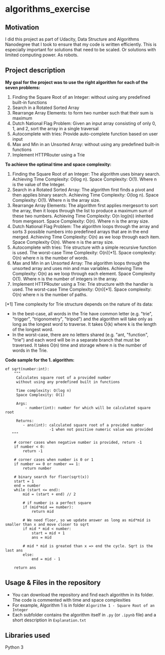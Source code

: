 # algorithms_exercise

## Motivation
I did this project as part of Udacity, Data Structure and Algorithms Nanodegree that I took to ensure that my code is written efficiently. 
This is especially important for solutions that need to be scaled. Or solutions with limited computing power. As robots.

## Project description
**My goal for the project was to use the right algorithm for each of the seven problems:**
1. Finding the Square Root of an Integer: without using any predefined built-in functions
2. Search in a Rotated Sorted Array 
3. Rearrange Array Elements: to form two number such that their sum is maximum
4. Dutch National Flag Problem: Given an input array consisting of only 0, 1, and 2, sort the array in a single traversal
5. Autocomplete with tries: Provide auto-complete function based on user input
6. Max and Min in an Unsorted Array: without using any predefined built-in functions
7. Implement HTTPRouter using a Trie

**To achieve the optimal time and space complexity:**
1. Finding the Square Root of an Integer: The algorithm uses binary search. Achieving Time Complexity: O(log n). Space Complexity: O(1). Where n is the value of the Integer.
2. Search in a Rotated Sorted Array:  The algorithm first finds a pivot and then applies binary search. Achieving Time Complexity: O(log n). Space Complexity: O(1). Where n is the array size. 
3. Rearrange Array Elements: The algorithm first applies mergesort to sort the array, then it loops through the list to produce a maximum sum of these two numbers. Achieving Time Complexity: O(n log(n)) inherited from mergesort. Space Complexity: O(n). Where n is the array size.   
4. Dutch National Flag Problem: The algorithm loops through the array and sorts 3 possible numbers into predefined arrays that are in the end merged. Achieving Time Complexity: O(n) as we loop through each item. Space Complexity O(n). Where n is the array size.  
5. Autocomplete with tries: Trie structure with a simple recursive function is used. The worst-case Time Complexity: O(n)[*1]. Space complexity: O(n) where n is the number of words.
6. Max and Min in an Unsorted Array: The algorithm loops through the unsorted array and uses min and max variables. Achieving Time Complexity: O(n) as we loop through each element. Space Complexity O(1). Where n is the number of integers in the array.
7. Implement HTTPRouter using a Trie: Trie structure with the handler is used. The worst-case Time Complexity: O(n)[*1]. Space complexity: O(n) where n is the number of paths.  

[*1] Time complexity for Trie structure depends on the nature of its data:
- In the best-case, all words in the Trie have common letter (e.g. "trie", "trigger", "trigonometry", "tripod") and the algorithm will take only as long as the longest word to traverse. It takes O(k) where k is the length of the longest word.
- In the worst-case, there are no letters shared (e.g. "ant, "function", "trie") and each word will be in a separate branch that must be traversed. It takes O(n) time and storage where n is the number of words in the Trie.

**Code sample for the 1. algorithm:**
```
ef sqrt(number:int):
    """
     Calculates square root of a provided number 
     without using any predefined built in functions
     
     Time complexity: O(log n)
     Space Complexity: O(1)
    
     Args:
         - number(int): number for which will be calculated square root 

     Returns:
        - ans(int): calculated square root of a provided number 
                    -1 when not positive numeric value was provided
   """
   
    # corner cases when negative number is provided, return -1
    if number < 0:
        return -1
    
    # corner cases when number is 0 or 1
    if number == 0 or number == 1:
        return number
    
    # binary search for floor(sqrt(x))
    start = 1
    end = number
    while (start <= end):
        mid = (start + end) // 2
        
        # if number is a perfect square
        if (mid*mid == number):
            return mid
        
        # We need floor, so we update answer as long as mid*mid is smaller than x and move closer to sqrt
        if mid * mid < number:
            start = mid + 1
            ans = mid
            
        # mid * mid is greated than x => end the cycle. Sqrt is the last ans
        else:
            end = mid - 1
            
    return ans
```
 

## Usage & Files in the repository
- You can download the repository and find each algorithm in its folder. The code is commented with time and space complexities
- For example, Algorithm 1 is in folder `Algorithm 1 - Square Root of an Integer`
- Each subfolder contains the algorithm itself in `.py` (or `.ipynb` file) and a short description in `Explanation.txt`

## Libraries used
Python 3

